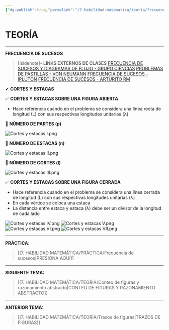 ```yaml
---
{"dg-publish":true,"permalink":"/7-habilidad-matematica/teoria/frecuencia-de-sucesos/","tags":["RM","Teoría","Completo"]}
---
```


# TEORÍA
---
**FRECUENCIA DE SUCESOS** 

>[!sidenote]- **LINKS EXTERNOS DE CLASES** 
>[FRECUENCIA DE SUCESOS Y DIAGRAMAS DE FLUJO - GRUPO CIENCIAS](https://www.youtube.com/watch?v=ZOY6oteTHHM) 
>[PROBLEMAS DE PASTILLAS - VON NEUMANN](https://www.youtube.com/watch?v=2j2NRU91Z5k) 
>[FRECUENCIA DE SUCESOS - IPLUTON](https://www.youtube.com/watch?v=CGkhBkug488) 
>[FRECUENCIA DE SUCESOS - ARTURITO RM](https://www.youtube.com/watch?v=7vLyIGmEqJM) 

✔ **CORTES Y ESTACAS** 

✅ **CORTES Y ESTACAS SOBRE UNA FIGURA ABIERTA** 
- Hace referencia cuando en el problema se considera una línea recta de longitud (L) con sus respectivas longitudes unitarias (λ)

🔹 **NÚMERO DE PARTES (p)** 

![Cortes y estacas I.png](/img/user/1.%20ELEMENTOS%20GR%C3%81FICOS/Cortes%20y%20estacas%20I.png)

🔹 **NÚMERO DE ESTACAS (n)** 

![Cortes y estacas II.png](/img/user/1.%20ELEMENTOS%20GR%C3%81FICOS/Cortes%20y%20estacas%20II.png)

🔹 **NÚMERO DE CORTES (l)** 

![Cortes y estacas III.png](/img/user/1.%20ELEMENTOS%20GR%C3%81FICOS/Cortes%20y%20estacas%20III.png)

✅ **CORTES Y ESTACAS SOBRE UNA FIGURA CERRADA** 
- Hace referencia cuando en el problema se considera una línea cerrada de longitud (L) con sus respectivas longitudes unitarias (λ)
- En cada vértice se coloca una estaca
- La distancia entre estaca y estaca (λ) debe ser un divisor de la longitud de cada lado

![Cortes y estacas IV.png](/img/user/1.%20ELEMENTOS%20GR%C3%81FICOS/Cortes%20y%20estacas%20IV.png)
![Cortes y estacas V.png](/img/user/1.%20ELEMENTOS%20GR%C3%81FICOS/Cortes%20y%20estacas%20V.png)
![Cortes y estacas VI.png](/img/user/1.%20ELEMENTOS%20GR%C3%81FICOS/Cortes%20y%20estacas%20VI.png)
![Cortes y estacas VII.png](/img/user/1.%20ELEMENTOS%20GR%C3%81FICOS/Cortes%20y%20estacas%20VII.png)

---
**PRÁCTICA**:
>[[7. HABILIDAD MATEMÁTICA/PRÁCTICA/Frecuencia de sucesos\|PRESIONA AQUÍ]]

----
**SIGUIENTE TEMA:** 
>[[7. HABILIDAD MATEMÁTICA/TEORÍA/Conteo de figuras y razonamiento abstracto\|CONTEO DE FIGURAS Y RAZONAMIENTO ABSTRACTO]]

---
**ANTERIOR TEMA:** 
>[[7. HABILIDAD MATEMÁTICA/TEORÍA/Trazos de figuras\|TRAZOS DE FIGURAS]]


